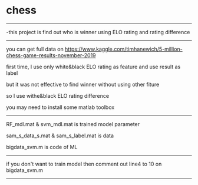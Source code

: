 # chess

---------------------------------------------------------

-this project is find out who is winner using ELO rating and rating difference

---------------------------------------------------------

you can get full data on
https://www.kaggle.com/timhanewich/5-million-chess-game-results-november-2019

first time, I use only white&black ELO rating as feature and use result as label

but it was not effective to find winner without using other fiture

so I use withe&black ELO rating difference

you may need to install some matlab toolbox

------------------------------------------------------------

RF_mdl.mat & svm_mdl.mat is trained model parameter

sam_s_data_s.mat & sam_s_label.mat is data

bigdata_svm.m is code of ML

------------------------------------------------------------

if you don't want to train model then comment out line4 to 10 on bigdata_svm.m

------------------------------------------------------------

